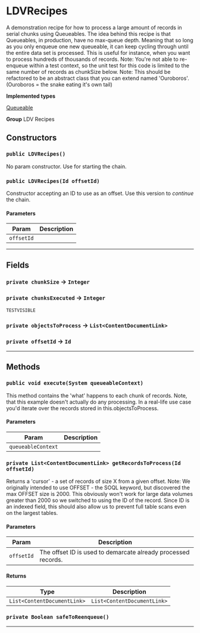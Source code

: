 # LDVRecipes

A demonstration recipe for how to process a large amount of
records in serial chunks using Queueables. The idea behind this recipe
is that Queueables, in production, have no max-queue depth. Meaning that so
long as you only enqueue one new queueable, it can keep cycling through until
the entire data set is processed. This is useful for instance, when you want
to process hundreds of thousands of records.
Note: You're not able to re-enqueue within a test context, so the unit test
for this code is limited to the same number of records as chunkSize below.
Note: This should be refactored to be an abstract class that you can extend
named 'Ouroboros'. (Ouroboros = the snake eating it's own tail)


**Implemented types**

[Queueable](Queueable)


**Group** LDV Recipes

## Constructors
### `public LDVRecipes()`

No param constructor. Use for starting the chain.

### `public LDVRecipes(Id offsetId)`

Constructor accepting an ID to use as an offset. Use this version to *continue* the chain.

#### Parameters

|Param|Description|
|---|---|
|`offsetId`||

---
## Fields

### `private chunkSize` → `Integer`


### `private chunksExecuted` → `Integer`

`TESTVISIBLE` 

### `private objectsToProcess` → `List<ContentDocumentLink>`


### `private offsetId` → `Id`


---
## Methods
### `public void execute(System queueableContext)`

This method contains the 'what' happens to each chunk of records. Note, that this example doesn't actually do any processing. In a real-life use case you'd iterate over the records stored in this.objectsToProcess.

#### Parameters

|Param|Description|
|---|---|
|`queueableContext`||

### `private List<ContentDocumentLink> getRecordsToProcess(Id offsetId)`

Returns a 'cursor' - a set of records of size X from a given offset. Note: We originally intended to use OFFSET - the SOQL keyword, but discovered the max OFFSET size is 2000. This obviously won't work for large data volumes greater than 2000 so we switched to using the ID of the record. Since ID is an indexed field, this should also allow us to prevent full table scans even on the largest tables.

#### Parameters

|Param|Description|
|---|---|
|`offsetId`|The offset ID is used to demarcate already processed records.|

#### Returns

|Type|Description|
|---|---|
|`List<ContentDocumentLink>`|`List<ContentDocumentLink>`|

### `private Boolean safeToReenqueue()`
---
